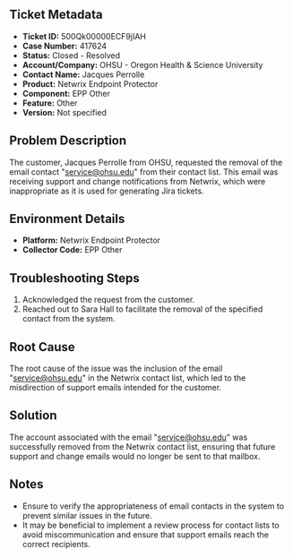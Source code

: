 ## Ticket Metadata
- **Ticket ID:** 500Qk00000ECF9jIAH
- **Case Number:** 417624
- **Status:** Closed - Resolved
- **Account/Company:** OHSU - Oregon Health & Science University
- **Contact Name:** Jacques Perrolle
- **Product:** Netwrix Endpoint Protector
- **Component:** EPP Other
- **Feature:** Other
- **Version:** Not specified

## Problem Description
The customer, Jacques Perrolle from OHSU, requested the removal of the email contact "service@ohsu.edu" from their contact list. This email was receiving support and change notifications from Netwrix, which were inappropriate as it is used for generating Jira tickets.

## Environment Details
- **Platform:** Netwrix Endpoint Protector
- **Collector Code:** EPP Other

## Troubleshooting Steps
1. Acknowledged the request from the customer.
2. Reached out to Sara Hall to facilitate the removal of the specified contact from the system.

## Root Cause
The root cause of the issue was the inclusion of the email "service@ohsu.edu" in the Netwrix contact list, which led to the misdirection of support emails intended for the customer.

## Solution
The account associated with the email "service@ohsu.edu" was successfully removed from the Netwrix contact list, ensuring that future support and change emails would no longer be sent to that mailbox.

## Notes
- Ensure to verify the appropriateness of email contacts in the system to prevent similar issues in the future.
- It may be beneficial to implement a review process for contact lists to avoid miscommunication and ensure that support emails reach the correct recipients.